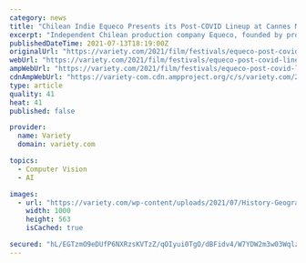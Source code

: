 ```yaml
---
category: news
title: "Chilean Indie Equeco Presents its Post-COVID Lineup at Cannes Marché du Film"
excerpt: "Independent Chilean production company Equeco, founded by producer Pablo Calisto and award-winning director Tomás Alzamora, is celebrating it’s fifth anniversary this year by showing off its"
publishedDateTime: 2021-07-13T18:19:00Z
originalUrl: "https://variety.com/2021/film/festivals/equeco-post-covid-lineup-cannes-1235018768/"
webUrl: "https://variety.com/2021/film/festivals/equeco-post-covid-lineup-cannes-1235018768/"
ampWebUrl: "https://variety.com/2021/film/festivals/equeco-post-covid-lineup-cannes-1235018768/amp/"
cdnAmpWebUrl: "https://variety-com.cdn.ampproject.org/c/s/variety.com/2021/film/festivals/equeco-post-covid-lineup-cannes-1235018768/amp/"
type: article
quality: 41
heat: 41
published: false

provider:
  name: Variety
  domain: variety.com

topics:
  - Computer Vision
  - AI

images:
  - url: "https://variety.com/wp-content/uploads/2021/07/History-Geography.jpg?w=1000"
    width: 1000
    height: 563
    isCached: true

secured: "hL/EGTzmO9eDUfP6NXRzsKVTzZ/qOIyui0TgO/dBFidv4/W7YDW2m3w03WqlzLKxaI1iO9IHHbVNp2uLOa5D7V+GMDuPydgdqnP2OMobCBDD1tsTZIEl6A2IuMHvuMdHwqITZCcaCtR8dIglIi+TFg6LDUuigYFGM+Br7aqK+dAbPr0z15JXKckRSV7b9Xo0NGo/3s+bf8sktRBL01/Zh3j2eeJtqFrqyWx3Bh5+rCsCN0KM91T94WSPVyHl5p9mBFUHX2JpJrARmN101nI6zeT93tMsSpg2mif5d7jxJ0JKQ6WAzKLXpfXLFAM4SrkpB6ELwkdNyvn3ExN6a8ovg3ZruUrtQU2SbK69ZRF9eEY=;YaWCImIog5ef9gZJV7DOBg=="
---
```


